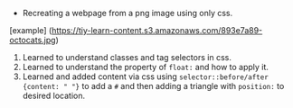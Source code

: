 * Recreating a webpage from a png image using only css.

[example] (https://tiy-learn-content.s3.amazonaws.com/893e7a89-octocats.jpg)
  1. Learned to understand classes and tag selectors in css.
  2. Learned to understand the property of `float:` and how to apply it.
  3. Learned and added content via css using `selector::before/after {content: " "}` to add a `#` and then adding a triangle with `position:` to desired location.
